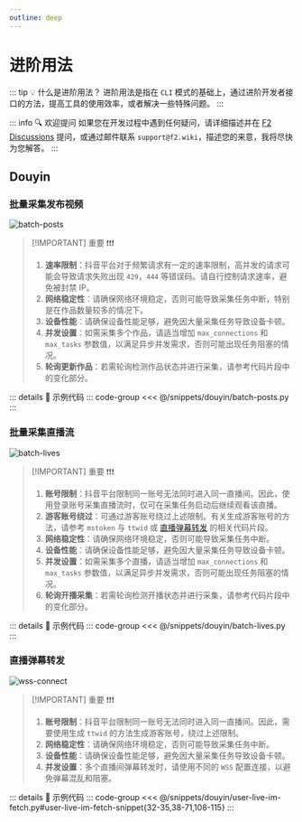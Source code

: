 ```yaml
---
outline: deep
---
```


# 进阶用法

::: tip :bulb: 什么是进阶用法？
进阶用法是指在 `CLI` 模式的基础上，通过进阶开发者接口的方法，提高工具的使用效率，或者解决一些特殊问题。
:::

::: info :mag: 欢迎提问
如果您在开发过程中遇到任何疑问，请详细描述并在 [F2 Discussions](https://github.com/Johnserf-Seed/f2/discussions/categories/q-a) 提问，或通过邮件联系 `support@f2.wiki`，描述您的来意，我将尽快为您解答。
:::

## Douyin

### 批量采集发布视频 <Badge text="Beta" type="warning"/>

![batch-posts](/douyin/batch-posts.png)

> [!IMPORTANT] 重要 ❗❗❗
> 1. **速率限制**：抖音平台对于频繁请求有一定的速率限制，高并发的请求可能会导致请求失败出现 `429`，`444` 等错误码。请自行控制请求速率，避免被封禁 IP。
> 2. **网络稳定性**：请确保网络环境稳定，否则可能导致采集任务中断，特别是在作品数量较多的情况下。
> 3. **设备性能**：请确保设备性能足够，避免因大量采集任务导致设备卡顿。
> 4. **并发设置**：如需采集多个作品，请适当增加 `max_connections` 和 `max_tasks` 参数值，以满足异步并发需求，否则可能出现任务阻塞的情况。
> 5. **轮询更新作品**：若需轮询检测作品状态并进行采集，请参考代码片段中的变化部分。

::: details :link: 示例代码
::: code-group
<<< @/snippets/douyin/batch-posts.py
:::

### 批量采集直播流 <Badge text="Beta" type="warning"/>

![batch-lives](/douyin/batch-lives.png)

> [!IMPORTANT] 重要 ❗❗❗
> 1. **账号限制**：抖音平台限制同一账号无法同时进入同一直播间。因此，使用登录账号采集直播流时，仅可在采集任务启动后继续观看该直播。
> 2. **游客账号绕过**：可通过游客账号绕过上述限制。有关生成游客账号的方法，请参考 `mstoken` 与 `ttwid` 或 [直播弹幕转发](#直播弹幕转发) 的相关代码片段。
> 3. **网络稳定性**：请确保网络环境稳定，否则可能导致采集任务中断。
> 4. **设备性能**：请确保设备性能足够，避免因大量采集任务导致设备卡顿。
> 5. **并发设置**：如需采集多个直播，请适当增加 `max_connections` 和 `max_tasks` 参数值，以满足异步并发需求，否则可能出现任务阻塞的情况。
> 6. **轮询开播采集**：若需轮询检测开播状态并进行采集，请参考代码片段中的变化部分。

::: details :link: 示例代码
::: code-group
<<< @/snippets/douyin/batch-lives.py
:::

### 直播弹幕转发

![wss-connect](/douyin/wss-connect.png)

> [!IMPORTANT] 重要 ❗❗❗
> 1. **账号限制**：抖音平台限制同一账号无法同时进入同一直播间。因此，需要使用生成 `ttwid` 的方法生成游客账号，绕过上述限制。
> 2. **网络稳定性**：请确保网络环境稳定，否则可能导致采集任务中断。
> 3. **设备性能**：请确保设备性能足够，避免因大量采集任务导致设备卡顿。
> 4. **并发设置**：多个直播间弹幕转发时，请使用不同的 `WSS` 配置连接，以避免弹幕混乱和阻塞。

::: details :link: 示例代码
::: code-group
<<< @/snippets/douyin/user-live-im-fetch.py#user-live-im-fetch-snippet{32-35,38-71,108-115}
:::
